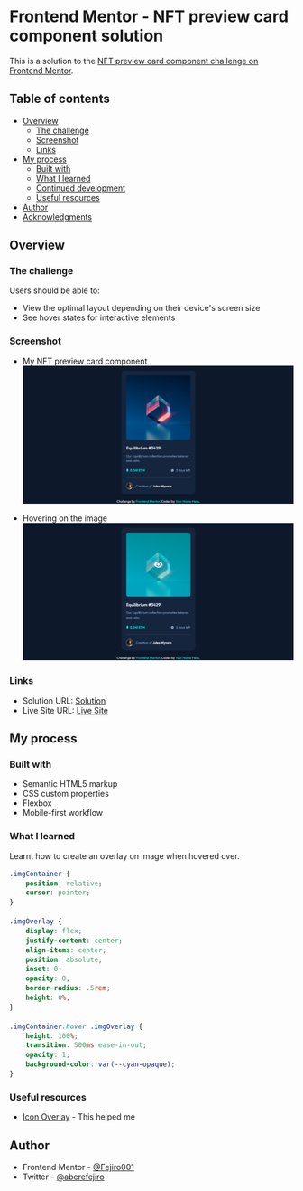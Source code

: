 # Frontend Mentor - NFT preview card component solution

This is a solution to the [NFT preview card component challenge on Frontend Mentor](https://www.frontendmentor.io/challenges/nft-preview-card-component-SbdUL_w0U). 

## Table of contents

- [Overview](#overview)
  - [The challenge](#the-challenge)
  - [Screenshot](#screenshot)
  - [Links](#links)
- [My process](#my-process)
  - [Built with](#built-with)
  - [What I learned](#what-i-learned)
  - [Continued development](#continued-development)
  - [Useful resources](#useful-resources)
- [Author](#author)
- [Acknowledgments](#acknowledgments)

## Overview

### The challenge

Users should be able to:

- View the optimal layout depending on their device's screen size
- See hover states for interactive elements

### Screenshot

- My NFT preview card component
![](design/screenshot/the-card.png)

- Hovering on the image
![](design/screenshot/the-card-hover.png)

### Links

- Solution URL: [Solution]()
- Live Site URL: [Live Site](https://fejiro001.github.io/nft-preview-card-component-main/)

## My process

### Built with

- Semantic HTML5 markup
- CSS custom properties
- Flexbox
- Mobile-first workflow

### What I learned

Learnt how to create an overlay on image when hovered over.

```css
.imgContainer {
    position: relative;
    cursor: pointer;
}

.imgOverlay {
    display: flex;
    justify-content: center;
    align-items: center;
    position: absolute;
    inset: 0;
    opacity: 0;
    border-radius: .5rem;
    height: 0%;
}

.imgContainer:hover .imgOverlay {
    height: 100%;
    transition: 500ms ease-in-out;
    opacity: 1;
    background-color: var(--cyan-opaque);
}
```

### Useful resources

- [Icon Overlay](https://www.w3schools.com/howto/howto_css_image_overlay_icon.asp) - This helped me 

## Author

- Frontend Mentor - [@Fejiro001](https://www.frontendmentor.io/profile/Fejiro001)
- Twitter - [@aberefejiro](https://twitter.com/aberefejiro)